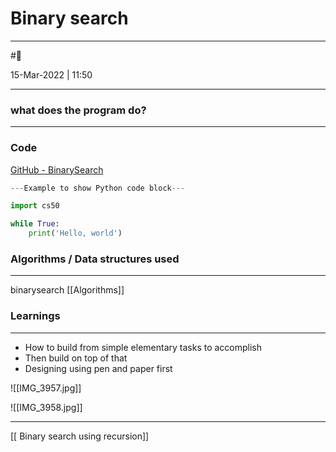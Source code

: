# Binary search
---

#🐍

15-Mar-2022 | 11:50


---

### what does the program do?
---


### Code 

[GitHub - BinarySearch](https://github.com/dhanasekars/MIT/blob/main/bisectionsearch.py)



```py 
---Example to show Python code block---

import cs50

while True:
	print('Hello, world')
```

### Algorithms / Data structures used
---
binarysearch [[Algorithms]]


### Learnings
---

- How to build from simple elementary tasks to accomplish
- Then build on top of that
- Designing using pen and paper first

![[IMG_3957.jpg]]

![[IMG_3958.jpg]]


---

[[ Binary search using recursion]]
